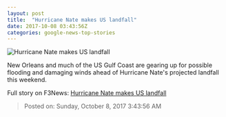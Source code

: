 ```yaml
---
layout: post
title:  "Hurricane Nate makes US landfall"
date: 2017-10-08 03:43:56Z
categories: google-news-top-stories
---
```


![Hurricane Nate makes US landfall](http://i2.cdn.cnn.com/cnnnext/dam/assets/171006235726-hurricane-nate-path-100617-2350-super-tease.jpg)

New Orleans and much of the US Gulf Coast are gearing up for possible flooding and damaging winds ahead of Hurricane Nate's projected landfall this weekend.


Full story on F3News: [Hurricane Nate makes US landfall](http://www.f3nws.com/n/yHarSD)

> Posted on: Sunday, October 8, 2017 3:43:56 AM
